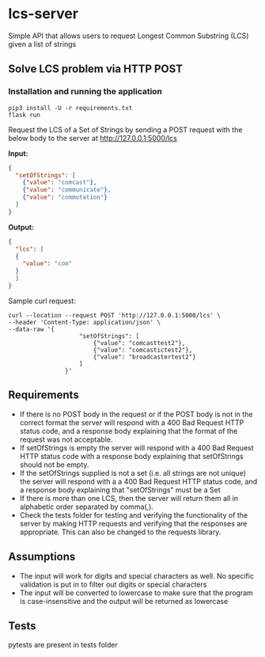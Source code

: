 # lcs-server
Simple API that allows users to request Longest Common Substring (LCS) given a list of strings

## Solve LCS problem via HTTP POST

###  Installation and running the application
```
pip3 install -U -r requirements.txt
flask run
```

Request the LCS of a Set of Strings by sending a POST request with the below body to the server at http://127.0.0.1:5000/lcs

**Input:**
```json
{
  "setOfStrings": [
    {"value": "comcast"},
    {"value": "communicate"},
    {"value": "commutation"}
  ]
}
```

**Output:**
```json
{
  "lcs": [
  {
    "value": "com"
  }
  ]
}
```

Sample curl request:
```
curl --location --request POST 'http://127.0.0.1:5000/lcs' \
--header 'Content-Type: application/json' \
--data-raw '{
                    "setOfStrings": [
                        {"value": "comcasttest2"},
                        {"value": "comcastictest2"},
                        {"value": "broadcastertest2"}
                    ]
                }'
```

## Requirements

* If there is no POST body in the request or if the POST body is not in the correct format the
server will respond with a 400 Bad Request HTTP status code, and a response body explaining
that the format of the request was not acceptable.
* If setOfStrings is empty the server will respond with a 400 Bad Request HTTP status code
with a response body explaining that setOfStrings should not be empty.
* If the setOfStrings supplied is not a set (i.e. all strings are not unique) the server will
respond with a a 400 Bad Request HTTP status code, and a response
body explaining that "setOfStrings" must be a Set
* If there is more than one LCS, then the server will return them all in
alphabetic order separated by comma(,).
* Check the tests folder for testing and verifying the functionality of the server by making HTTP
requests and verifying that the responses are appropriate. This can also be changed to the requests library.

## Assumptions
* The input will work for digits and special characters as well. No specific validation is put in to filter out digits or special characters
* The input will be converted to lowercase to make sure that the program is case-insensitive and the output will be returned as lowercase

## Tests
pytests are present in tests folder
